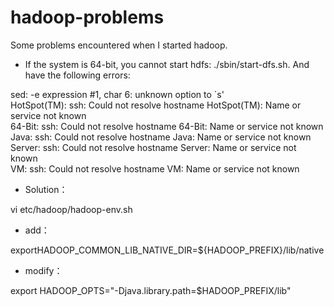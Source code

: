 # hadoop-problems
Some problems encountered when I started hadoop.


- If the system is 64-bit, you cannot start hdfs: ./sbin/start-dfs.sh. And have the following errors:


sed: -e expression #1, char 6: unknown option to `s'  
HotSpot(TM): ssh: Could not resolve hostname HotSpot(TM): Name or service not known  
64-Bit: ssh: Could not resolve hostname 64-Bit: Name or service not known  
Java: ssh: Could not resolve hostname Java: Name or service not known  
Server: ssh: Could not resolve hostname Server: Name or service not known  
VM: ssh: Could not resolve hostname VM: Name or service not known  


- Solution：


vi etc/hadoop/hadoop-env.sh  


- add：

exportHADOOP_COMMON_LIB_NATIVE_DIR=${HADOOP_PREFIX}/lib/native    

- modify：

export HADOOP_OPTS="-Djava.library.path=$HADOOP_PREFIX/lib" 
